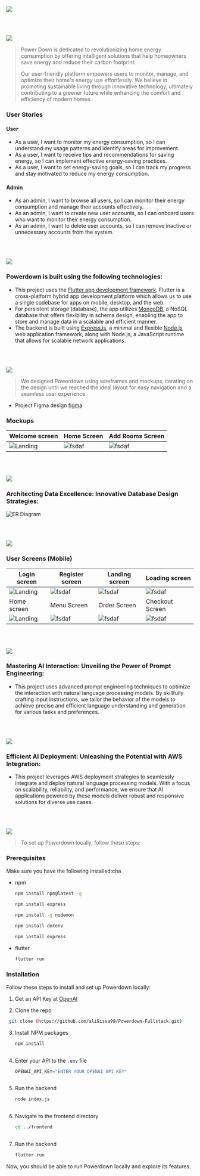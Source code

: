 <img src="./readme/title1.svg"/>

<br><br>

<!-- project philosophy -->
<img src="./readme/title2.svg"/>

> Power Down is dedicated to revolutionizing home energy consumption by offering intelligent solutions that help homeowners save energy and reduce their carbon footprint.
>
> Our user-friendly platform empowers users to monitor, manage, and optimize their home's energy use effortlessly. We believe in promoting sustainable living through innovative technology, ultimately contributing to a greener future while enhancing the comfort and efficiency of modern homes.

### User Stories
#### User
- As a user,  I want to monitor my energy consumption, so I can understand my usage patterns and identify areas for improvement.
- As a user, I want to receive tips and recommendations for saving energy, so I can implement effective energy-saving practices.
- As a user, I want to set energy-saving goals, so I can track my progress and stay motivated to reduce my energy consumption.

#### Admin
- As an admin, I want to browse all users, so I can monitor their energy consumption and manage their accounts effectively.
- As an admin, I want to create new user accounts, so I can onboard users who want to monitor their energy consumption.
- As an admin, I want to delete user accounts, so I can remove inactive or unnecessary accounts from the system.

<br><br>
<!-- Tech stack -->
<img src="./readme/title3.svg"/>

###  Powerdown is built using the following technologies:

- This project uses the [Flutter app development framework](https://flutter.dev/). Flutter is a cross-platform hybrid app development platform which allows us to use a single codebase for apps on mobile, desktop, and the web.
- For persistent storage (database), the app utilizes [MongoDB](https://www.mongodb.com/), a NoSQL database that offers flexibility in schema design, enabling the app to store and manage data in a scalable and efficient manner.
- The backend is built using [Express.js](https://expressjs.com/), a minimal and flexible [Node.js](https://nodejs.org/en) web application framework, along with Node.js, a JavaScript runtime that allows for scalable network applications.

<br><br>
<!-- UI UX -->
<img src="./readme/title4.svg"/>


> We designed Powerdown using wireframes and mockups, iterating on the design until we reached the ideal layout for easy navigation and a seamless user experience.

- Project Figma design [figma](https://www.figma.com/design/6dniumzy0qMa51RXaKIkFo/Final-project-wireframes?node-id=22-97&node-type=frame&t=786XkcAV43wDiIb1-0)


### Mockups
| Welcome screen  | Home Screen | Add Rooms Screen |
| ---| ---| ---|
| ![Landing](./assets/landing.png) | ![fsdaf](./assets/menu.png) | ![fsdaf](./assets/order.png) |

<br><br>

<!-- Database Design -->
<img src="./readme/title5.svg"/>

###  Architecting Data Excellence: Innovative Database Design Strategies:


![ER Diagram](./assets/NOSQL_Ali_Issa.png)

<br><br>


<!-- Implementation -->
<img src="./readme/title6.svg"/>


### User Screens (Mobile)
| Login screen  | Register screen | Landing screen | Loading screen |
| ---| ---| ---| ---|
| ![Landing](./assets/login.png) | ![fsdaf](./assets/register.png) | ![fsdaf](./assets/landing.png) | ![fsdaf](https://placehold.co/900x1600) |
| Home screen  | Menu Screen | Order Screen | Checkout Screen |
| ![Landing](https://placehold.co/900x1600) | ![fsdaf](https://placehold.co/900x1600) | ![fsdaf](https://placehold.co/900x1600) | ![fsdaf](https://placehold.co/900x1600) |

<!-- ### Admin Screens (Web)
| Login screen  | Register screen |  Landing screen |
| ---| ---| ---|
| ![Landing](./readme/demo/1440x1024.png) | ![fsdaf](./readme/demo/1440x1024.png) | ![fsdaf](./readme/demo/1440x1024.png) |
| Home screen  | Menu Screen | Order Screen |
| ![Landing](./readme/demo/1440x1024.png) | ![fsdaf](./readme/demo/1440x1024.png) | ![fsdaf](./readme/demo/1440x1024.png) | -->

<br><br>


<!-- Prompt Engineering -->
<img src="./readme/title7.svg"/>

###  Mastering AI Interaction: Unveiling the Power of Prompt Engineering:

- This project uses advanced prompt engineering techniques to optimize the interaction with natural language processing models. By skillfully crafting input instructions, we tailor the behavior of the models to achieve precise and efficient language understanding and generation for various tasks and preferences.

<br><br>

<!-- AWS Deployment -->
<img src="./readme/title8.svg"/>

###  Efficient AI Deployment: Unleashing the Potential with AWS Integration:

- This project leverages AWS deployment strategies to seamlessly integrate and deploy natural language processing models. With a focus on scalability, reliability, and performance, we ensure that AI applications powered by these models deliver robust and responsive solutions for diverse use cases.

<br><br>

<!-- Unit Testing -->
<!-- <img src="./readme/title9.svg"/>

###  Precision in Development: Harnessing the Power of Unit Testing:

- This project employs rigorous unit testing methodologies to ensure the reliability and accuracy of code components. By systematically evaluating individual units of the software, we guarantee a robust foundation, identifying and addressing potential issues early in the development process.

<br><br> -->


<!-- How to run -->
<img src="./readme/title10.svg"/>

> To set up Powerdown locally, follow these steps:

### Prerequisites

Make sure you have the following installed:cha
* npm
  ```sh
  npm install npm@latest -g
  ```
  ```sh
  npm install express
  ```
  ```sh
  npm install -g nodemon
  ```
  ```sh
  npm install dotenv
  ```
  ```sh
  npm install express
  ```
* flutter
 
  ```sh
  flutter run
  ```


### Installation

Follow these steps to install and set up Powerdown locally:

1. Get an API Key at [OpenAI](https://beta.openai.com/signup/)

2. Clone the repo
  ```sh
   git clone (https://github.com/ali9issa99/Powerdown-Fullstack.git)
  ```
3. Install NPM packages
   
   ```sh
   npm install
  
   ```
4. Enter your API to the `.env` file
  
   ```js
   OPENAI_API_KEY="ENTER YOUR OPENAI API KEY"
  
   ```
5. Run the backend
  
   ```sh
   node index.js
  
   ```
6. Navigate to the frontend directory
  
   ```sh
   cd ../frontend
  
   ```
7. Run the backend
  
   ```sh
   flutter run
   ```   


Now, you should be able to run Powerdown locally and explore its features.